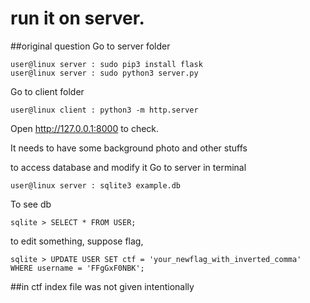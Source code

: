 # run it on server.
##original question
Go to server folder
```
user@linux server : sudo pip3 install flask
user@linux server : sudo python3 server.py
```

Go to client folder
```
user@linux client : python3 -m http.server
```

Open http://127.0.0.1:8000 to check.

It needs to have some background photo and other stuffs

to access database and modify it
Go to server in terminal
```
user@linux server : sqlite3 example.db
```
To see db
```
sqlite > SELECT * FROM USER;
```
to edit something, suppose flag,

```
sqlite > UPDATE USER SET ctf = 'your_newflag_with_inverted_comma' WHERE username = 'FFgGxF0NBK';
```
##in ctf index file was not given intentionally
